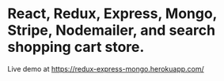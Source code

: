 # React, Redux, Express, Mongo, Stripe, Nodemailer, and search shopping cart store.
Live demo at https://redux-express-mongo.herokuapp.com/

